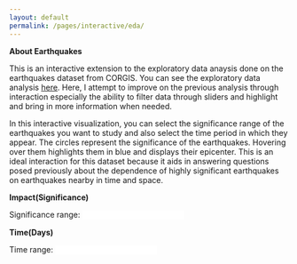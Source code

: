 ```yaml
---
layout: default
permalink: /pages/interactive/eda/
---
```





<html lang="en">
<style>
  .state-borders {
    fill: none;
    stroke: #fff;
    stroke-width: 0.5px;
    stroke-linejoin: round;
    stroke-linecap: round;
    pointer-events: none;
  }

.tooltip {
    position: absolute;
    width: 200px;
    height: 28px;
    pointer-events: none;
    }
</style>
<head>
  <meta charset="utf-8">
  <meta name="viewport" content="width=device-width, initial-scale=1">
  <title>Earthquakes</title>
  <link rel="stylesheet" href="//code.jquery.com/ui/1.12.1/themes/base/jquery-ui.css">
  <link rel="stylesheet" href="/resources/demos/style.css">
  <script src="https://code.jquery.com/jquery-1.12.4.js"></script>
  <script src="https://code.jquery.com/ui/1.12.1/jquery-ui.js"></script>
   <script src="//d3js.org/d3.v4.min.js"></script>
  <script src="https://d3js.org/topojson.v3.min.js"></script>
  <script src="https://d3js.org/d3-array.v1.min.js"></script>
<script src="https://d3js.org/d3-geo.v1.min.js"></script>
<script src="https://d3js.org/d3-geo-projection.v2.min.js"></script>
  <script>


$(function() {
$( "#assists" ).slider({
range: true,
min: 0,
max: 2700,
values: [ 0, 2700 ],
slide: function( event, ui ) {
$( "#assistamount" ).val( ui.values[ 0 ] + " - " + ui.values[ 1 ] );
sigvalues = ui.values
filterData("impact.significance", sigvalues, timevalues); } });
$( "#assistamount" ).val( $( "#assists" ).slider( "values", 0 ) +
" - " + $( "#assists" ).slider( "values", 1 ) );
});

 </script> 

   <script>
var timevalues = [ 0, 31 ]
var sigvalues = [ 0, 2700 ]

$(function() {
$( "#time" ).slider({
range: true,
min: 0,
max: 31,
values: [ 0, 31 ],
slide: function( event, ui ) {
$( "#timeamount" ).val( ui.values[ 0 ] + " - " + ui.values[ 1 ] );
timevalues = ui.values
filterData("time.epoch", sigvalues, timevalues); } });
$( "#timeamount" ).val( $( "#assists" ).slider( "values", 0 ) +
" - " + $( "#assists" ).slider( "values", 1 ) );
});
 </script> 

</head>
<body>

<b> About Earthquakes</b>


<p>This is an interactive extension to the exploratory data anaysis done on the earthquakes dataset from CORGIS.
  You can see the exploratory data analysis 
<a href="https://dirivian.github.io/pages/eda/">here</a>. Here, I attempt to improve on the previous analysis through
interaction especially the ability to filter data through sliders and highlight and bring in more information when needed.</p>


<p>
In this interactive visualization, you can select the significance range of the earthquakes you want to study and 
also select the time period in which they appear. The circles represent the significance of the earthquakes. Hovering 
over them highlights them in blue and displays their epicenter. This is an ideal interaction for this dataset because it aids in 
answering questions posed previously about the dependence of highly significant earthquakes on earthquakes nearby in time and space.
</p>



<p> <b>Impact(Significance) </b></p>
<div id="assists" class="slider-range"></div>
<label for="assistamount">Significance range:</label>
<input type="text" id="assistamount" readonly style="border:0;
color:#f6931f; font-weight:bold;">


<p> <b>Time(Days) </b></p>
<div id="time" class="slider-range"></div>
<label for="timeamount">Time range:</label>
<input type="text" id="timeamount" readonly style="border:0;
color:#f6931f; font-weight:bold;">

 
 <script> 
    var width = 1500,
      height = 2000;
var tooltip = d3.select("body").append("div")
.attr("class", "tooltip")
.style("opacity", 0);
    
    var path = d3.geoPath().projection(d3.geoMiller());

    var svg = d3.select("body").append("svg")
      .attr("width", width)
      .attr("height", height);
    var valueById={};
    var projection = d3.geoMiller();




var projected_transform = function(x,y)
{return "translate(" + projection([x,y]) + ")";}
var elephant 
d3.json("https://dirivian.github.io/pages/interactive/geo.json", function(error, geo) {
      svg.selectAll("path")
        .attr("class", "state-borders")
        .data(topojson.feature(geo, geo.objects.countries).features)
        .enter().append("path")
        .style("opacity", 0.3)
        .attr("d", path);
      })
svg.append("input")
        .attr("type", "range")
        .attr("min", 0)
        .attr("max", 5)
        .attr("step", "1")
        .attr("id", "year")
        .on("input", function input() {
          update();
        });

var filterData = function(attr, sigrange, timerange){

  var epoch_start = 1469593183550
var epoch_end = 1472183881830
var day_ratio = 30/(epoch_end -epoch_start)
svg.selectAll("circle").remove();
elephant = []
d3.csv("https://dirivian.github.io/pages/interactive/earthquakes.csv",function(earthquakes){
  earthquakes.forEach(function(d){
    d["impact.significance"] = +d["impact.significance"]
    d["location.longitude"] = +d["location.longitude"] 
    d["location.latitude"] = +d["location.latitude"] 
  });
  elephant = []
  elephant = earthquakes.filter(function(d,i){
  
    if (d["impact.significance"] >sigrange[0] ){
if (d["impact.significance"] <sigrange[1] ){
  if (day_ratio*(d["time.epoch"]-epoch_start) >timerange[0] ){
    if (day_ratio*(d["time.epoch"]-epoch_start) <timerange[1] ){
      return true
    }
    return false
    }
    return false
    }
    return false
  }
  return false
  }
  )



    
    svg.selectAll("circle")
        .data(elephant)
        .enter()
        .append("circle")
          .attr("transform", function(d) {return projected_transform(d["location.longitude"],d["location.latitude"])})
          .attr("r", function(d) {return 0.01*(1+d["impact.significance"])})
          .style("opacity","0.5")
          .attr('fill', 'red')
          .on('mouseover', function (d) {
          d3.select(this)
               .attr('fill','blue')
          tooltip.transition()
              .duration(200)
              .style("opacity", .9);
              tooltip.html(d["location.full"])
              .style("left", (d3.event.pageX + 5) + "px")
              .style("top", (d3.event.pageY - 28) + "px");


               })

          .on('mouseout', function (d, i) {
          d3.select(this).transition()
               .duration('50').attr('fill', 'red')
          tooltip.transition()
.duration(500)
.style("opacity", 0);

             })


}); }

 filterData(["impact.significance"], sigvalues, timevalues)

  </script> 

  <div id="slider"></div>
</body>
</html>
